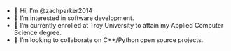 - 👋 Hi, I’m @zachparker2014
- 👀 I’m interested in software development.
- 🌱 I’m currently enrolled at Troy University to attain my Applied Computer Science degree.
- 💞️ I’m looking to collaborate on C++/Python open source projects.


